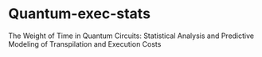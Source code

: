 # Quantum-exec-stats
The Weight of Time in Quantum Circuits: Statistical Analysis and Predictive Modeling of Transpilation and Execution Costs
